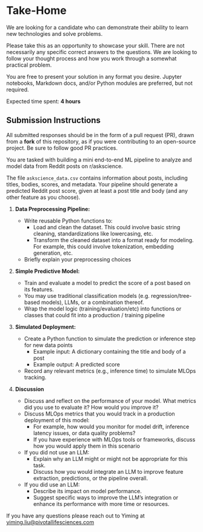 # Take-Home

We are looking for a candidate who can demonstrate their ability to learn new technologies and solve problems.

Please take this as an opportunity to showcase your skill. There are not necessarily any specific correct answers to the questions. We are looking to follow your thought process and how you work through a somewhat practical problem.

You are free to present your solution in any format you desire. Jupyter notebooks, Markdown docs, and/or Python modules are preferred, but not required.

Expected time spent: **4 hours**

## Submission Instructions

All submitted responses should be in the form of a pull request (PR), drawn from a __fork__ of this repository, as if you were contributing to an open-source project.  Be sure to follow good PR practices.

You are tasked with building a mini end-to-end ML pipeline to analyze and model data from Reddit posts on r/askscience. 

The file `askscience_data.csv` contains information about posts, including titles, bodies, scores, and metadata.  Your pipeline should generate a predicted Reddit post score, given at least a post title and body (and any other feature as you choose).

1. **Data Preprocessing Pipeline:**
   - Write reusable Python functions to:
     - Load and clean the dataset. This could involve basic string cleaning, standardizations like lowercasing, etc.
     - Transform the cleaned dataset into a format ready for modeling. For example, this could involve tokenization, embedding generation, etc.
   - Briefly explain your preprocessing choices
   
2. **Simple Predictive Model:**
   - Train and evaluate a model to predict the score of a post based on its features.  
   - You may use traditional classification models (e.g. regression/tree-based models), LLMs, or a combination thereof.
   - Wrap the model logic (training/evaluation/etc) into functions or classes that could fit into a production / training pipeline

3. **Simulated Deployment:**
   - Create a Python function to simulate the prediction or inference step for new data points
       - Example input: A dictionary containing the title and body of a post
       - Example output: A predicted score
   - Record any relevant metrics (e.g., inference time) to simulate MLOps tracking.
   
4. **Discussion**
   - Discuss and reflect on the performance of your model. What metrics did you use to evaluate it? How would you improve it?
   - Discuss MLOps metrics that you would track in a production deployment of this model:
        - For example, how would you monitor for model drift, inference latency issues, or data quality problems?
        - If you have experience with MLOps tools or frameworks, discuss how you would apply them in this scenario
   - If you did not use an LLM:
        - Explain why an LLM might or might not be appropriate for this task.
        - Discuss how you would integrate an LLM to improve feature extraction, predictions, or the pipeline overall.
   - If you did use an LLM:
        - Describe its impact on model performance.
        - Suggest specific ways to improve the LLM’s integration or enhance its performance with more time or resources.
     
If you have any questions please reach out to Yiming at yiming.liu@pivotallifesciences.com
